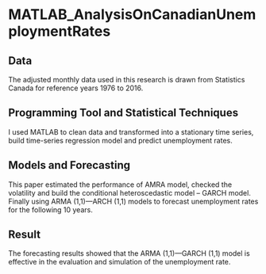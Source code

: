 # MATLAB_AnalysisOnCanadianUnemploymentRates

## Data
The adjusted monthly data used in this research is drawn from Statistics Canada for reference years 1976 to 2016.

## Programming Tool and Statistical Techniques
I used MATLAB to clean data and transformed into a stationary time series,  build time-series regression model and predict unemployment rates.

## Models and Forecasting
This paper estimated the performance of AMRA model, checked the volatility and build the conditional heteroscedastic model
– GARCH model. Finally using ARMA (1,1)—ARCH (1,1) models to forecast unemployment rates for the following 10 years.

## Result
The forecasting results showed that the ARMA (1,1)—GARCH (1,1) model is effective in the evaluation and simulation of the unemployment rate.
